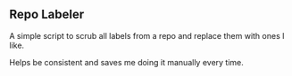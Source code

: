 Repo Labeler
---

A simple script to scrub all labels from a repo and replace them with ones I like.

Helps be consistent and saves me doing it manually every time.